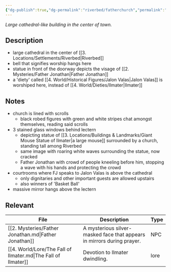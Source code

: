 ```yaml
---
{"dg-publish":true,"dg-permalink":"riverbed/fatherchurch","permalink":"/riverbed/fatherchurch/","dgHomeLink":true,"dgPassFrontmatter":false}
---
```



<div class="transclusion internal-embed is-loaded"><div class="markdown-embed">

<div class="markdown-embed-title">



</div>


*Large cathedral-like building in the center of town.*

## Description
- large cathedral in the center of [[3. Locations/Settlements/Riverbed|Riverbed]]
- bell that signifies worship hangs here
- statue in front of the doorway depicts the visage of [[2. Mysteries/Father Jonathan|Father Jonathan]]
- a 'diety' called [[4. World/Historical Figures/Jalon Valas|Jalon Valas]] is worshiped here, instead of [[4. World/Dieties/Ilmater|Ilmater]]

## Notes
-  church is lined with scrolls
	- black robed figures with green and white stripes chat amongst themselves, reading said scrolls
- 3 stained glass windows behind lectern
	- depicting statue of [[3. Locations/Buildings & Landmarks/Giant Mouse Statue of Ilmater|a large mouse]] surrounded by a church, standing tall among Riverbed
	- same image with roaring white waves surrounding the statue, now cracked
	- Father Jonathan with crowd of people kneeling before him, stopping a wave with his hands and protecting the crowd
- courtrooms where FJ speaks to Jalon Valas is above the cathedral
	- only dignitaries and other important guests are allowed upstairs
	- also winners of 'Basket Ball'
- massive mirror hangs above the lectern

## Relevant
| File                                                          | Description                                                            | Type |
| ------------------------------------------------------------- | ---------------------------------------------------------------------- | ---- |
| [[2. Mysteries/Father Jonathan.md\|Father Jonathan]]          | A mysterious silver-masked face that appears in mirrors during prayer. | NPC  |
| [[4. World/Lore/The Fall of Ilmater.md\|The Fall of Ilmater]] | Devotion to Ilmater dwindling.                                         | lore |


</div></div>
